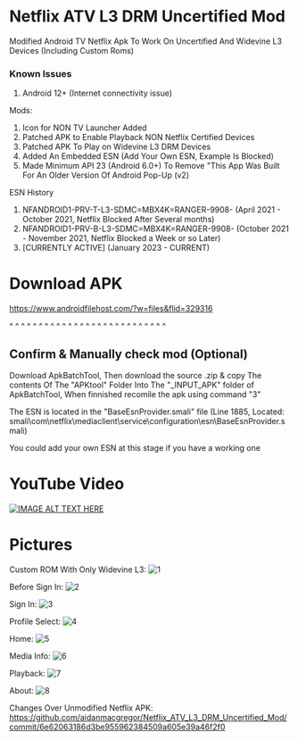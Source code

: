 # Netflix ATV L3 DRM Uncertified Mod

Modified Android TV Netflix Apk To Work On Uncertified And Widevine L3 Devices (Including Custom Roms)

### Known Issues
1. Android 12+ (Internet connectivity issue)

Mods:
1. Icon for NON TV Launcher Added
2. Patched APK to Enable Playback NON Netflix Certified Devices
3. Patched APK To Play on Widevine L3 DRM Devices
4. Added An Embedded ESN (Add Your Own ESN, Example Is Blocked)
5. Made Minimum API 23 (Android 6.0+) To Remove "This App Was Built For An Older Version Of Android Pop-Up (v2)

ESN History
1. NFANDROID1-PRV-T-L3-SDMC=MBX4K=RANGER-9908-
(April 2021 - October 2021, Netflix Blocked After Several months)
2. NFANDROID1-PRV-B-L3-SDMC=MBX4K=RANGER-9908-
(October 2021 - November 2021, Netflix Blocked a Week or so Later)
3. [CURRENTLY ACTIVE]
(January 2023 - CURRENT)

# Download APK
https://www.androidfilehost.com/?w=files&flid=329316

^ ^ ^ ^ ^ ^ ^ ^ ^ ^ ^ ^ ^ ^ ^ ^ ^ ^ ^ ^ ^ ^ ^ ^ ^ ^ ^

## Confirm & Manually check mod (Optional)
Download ApkBatchTool, Then download the source .zip & copy The contents Of The "APKtool" Folder Into The "_INPUT_APK" folder of ApkBatchTool, When finnished recomile the apk using command "3"

The ESN is located in the "BaseEsnProvider.smali" file (Line 1885, Located: smali\com\netflix\mediaclient\service\configuration\esn\BaseEsnProvider.smali)

You could add your own ESN at this stage if you have a working one

# YouTube Video
[![IMAGE ALT TEXT HERE](https://img.youtube.com/vi/ir3SWhDPqwE/0.jpg)](https://www.youtube.com/watch?v=ir3SWhDPqwE)


# Pictures
Custom ROM With Only Widevine L3:
![1](https://user-images.githubusercontent.com/11254983/211722379-8352ca30-fefb-4cc1-9a78-8597bfc5efe5.png)

Before Sign In:
![2](https://user-images.githubusercontent.com/11254983/211722405-c51b1b94-7fcf-45eb-853d-56c9252e8d7b.png)

Sign In:
![3](https://user-images.githubusercontent.com/11254983/211722451-c4e464c4-618b-4bcf-b14f-05972171bfa5.png)

Profile Select:
![4](https://user-images.githubusercontent.com/11254983/211722472-118b476c-9021-4d15-bd38-3c5d166aed70.png)

Home:
![5](https://user-images.githubusercontent.com/11254983/211722556-84a33dc6-92d9-4c6e-8617-b2daa1085d64.png)

Media Info:
![6](https://user-images.githubusercontent.com/11254983/211722582-17ec08b0-1938-4f19-a56f-853175eae3ed.png)

Playback:
![7](https://user-images.githubusercontent.com/11254983/211722635-eeb2513e-b55f-4a57-b998-5a112a68c37e.jpg)

About:
![8](https://user-images.githubusercontent.com/11254983/211722957-e860dc83-86df-4777-a01e-d48c7466b0b4.png)

Changes Over Unmodified Netflix APK:
https://github.com/aidanmacgregor/Netflix_ATV_L3_DRM_Uncertified_Mod/commit/6e62063186d3be955962384509a605e39a46f2f0
